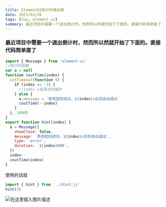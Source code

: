 ```yaml
---
title: ElementUI倒计时弹出框
date: 2021/03/20
tags: [Vue, element ui]
summary: 最近项目中需要一个退出倒计时，然而所以然就开始了下面的。直接代码简单直了
---
```


### 最近项目中需要一个退出倒计时，然而所以然就开始了下面的。直接代码简单直了

```javascript
import { Message } from 'element-ui'
//倒计时函数
var a = null
function coutTime(index) {
  setTimeout(function () {
    if (index == -1) {
      //index s结束后的操作
    } else {
      a.message = `修改密码成功，${index}s后将自动退出`
      coutTime(--index)
    }
  }, 1000)
}
export function hint(index) {
  a = Message({
    showClose: false,
    message: `修改密码成功，${index}s后将自动退出`,
    type: 'error',
    duration: `${index}000`,
  })
  index--
  coutTime(index)
}
```

使用的话就

```javascript
import { hint } from '../hint.js'
hint(3)
```

![在这里插入图片描述](https://img-blog.csdnimg.cn/20210121105711888.png?x-oss-process=image/watermark,type_ZmFuZ3poZW5naGVpdGk,shadow_10,text_aHR0cHM6Ly9ibG9nLmNzZG4ubmV0L3FxXzQzNDkwMzcy,size_16,color_FFFFFF,t_70)
